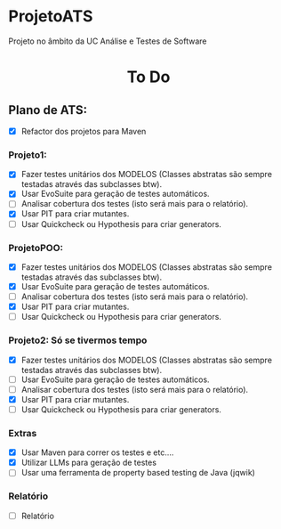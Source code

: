# ProjetoATS
Projeto no âmbito da UC Análise e Testes de Software

# <p style="text-align: center;">To Do</p>

## Plano de ATS:

- [x] Refactor dos projetos para Maven

### Projeto1:

- [x] Fazer testes unitários dos MODELOS (Classes abstratas são sempre testadas através das subclasses btw).
- [x] Usar EvoSuite para geração de testes automáticos.
- [ ] Analisar cobertura dos testes (isto será mais para o relatório).
- [x] Usar PIT para criar mutantes.
- [ ] Usar Quickcheck ou Hypothesis para criar generators.

### ProjetoPOO:

- [x] Fazer testes unitários dos MODELOS (Classes abstratas são sempre testadas através das subclasses btw).
- [x] Usar EvoSuite para geração de testes automáticos.
- [ ] Analisar cobertura dos testes (isto será mais para o relatório).
- [x] Usar PIT para criar mutantes.
- [ ] Usar Quickcheck ou Hypothesis para criar generators.

### Projeto2: Só se tivermos tempo

- [x] Fazer testes unitários dos MODELOS (Classes abstratas são sempre testadas através das subclasses btw).
- [ ] Usar EvoSuite para geração de testes automáticos.
- [ ] Analisar cobertura dos testes (isto será mais para o relatório).
- [x] Usar PIT para criar mutantes.
- [ ] Usar Quickcheck ou Hypothesis para criar generators.

### Extras

- [x] Usar Maven para correr os testes e etc....
- [x] Utilizar LLMs para geração de testes
- [ ] Usar uma ferramenta de property based testing de Java (jqwik)

### Relatório

- [ ] Relatório
